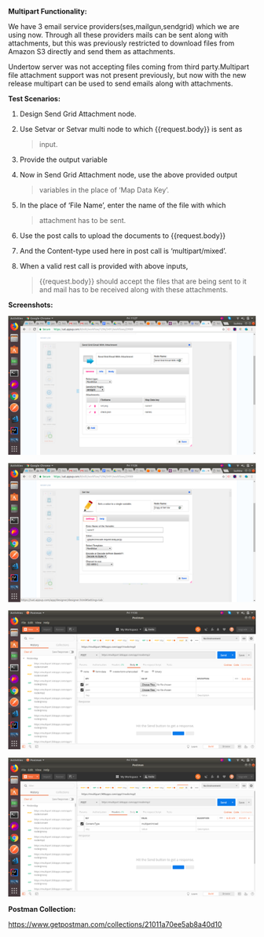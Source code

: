 **Multipart Functionality:**

We have 3 email service providers(ses,mailgun,sendgrid) which we are
using now. Through all these providers mails can be sent along with
attachments, but this was previously restricted to download files from
Amazon S3 directly and send them as attachments.

Undertow server was not accepting files coming from third
party.Multipart file attachment support was not present previously, but
now with the new release multipart can be used to send emails along with
attachments.

**Test Scenarios:**

1.  Design Send Grid Attachment node.

2.  Use Setvar or Setvar multi node to which {{request.body}} is sent as
    > input.

3.  Provide the output variable

4.  Now in Send Grid Attachment node, use the above provided output
    > variables in the place of ‘Map Data Key’.

5.  In the place of ‘File Name’, enter the name of the file with which
    > attachment has to be sent.

6.  Use the post calls to upload the documents to {{request.body}}

7.  And the Content-type used here in post call is ‘multipart/mixed’.

8.  When a valid rest call is provided with above inputs,
    > {{request.body}} should accept the files that are being sent to it
    > and mail has to be received along with these attachments.

**Screenshots:**


![Components1](../../../assets/Features_images/multipart/image1.png)


![Components2](../../../assets/Features_images/multipart/image2.png)


![Components3](../../../assets/Features_images/multipart/image3.png)


![Components4](../../../assets/Features_images/multipart/image4.png)


**Postman Collection:**

https://www.getpostman.com/collections/21011a70ee5ab8a40d10
